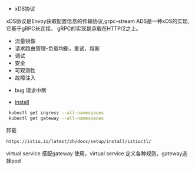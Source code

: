 - xDS协议

xDS协议是Envoy获取配置信息的传输协议,grpc-stream
ADS是一种xDS的实现, 它基于gRPC长连接。 gRPC的实现是承载在HTTP/2之上。

- 流量镜像
- 请求路由管理-负载均衡，重试，熔断
- 调试
- 安全
- 可观测性
- 故障注入

* bug
请求中断

* [install](https://istio.io/latest/zh/docs/setup/getting-started/)

```bash
 kubectl get ingress --all-namespaces
 kubectl get gateway --all-namespaces

 ```
 卸载
 ```bash
 https://istio.io/latest/zh/docs/setup/install/istioctl/
 ```

virtual service 搭配gateway 使用，virtual service 定义各种规则，gateway选择pod